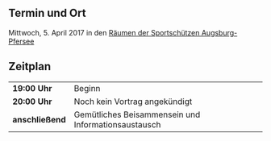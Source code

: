 ## Termin und Ort
Mittwoch, 5. April 2017 in den [Räumen der Sportschützen Augsburg-Pfersee](/Treffen/Treffpunkt/)

## Zeitplan
|||
|-|-|
|__19:00 Uhr__|Beginn|
|__20:00 Uhr__|Noch kein Vortrag angekündigt| 
|__anschließend__|Gemütliches Beisammensein und Informationsaustausch|
